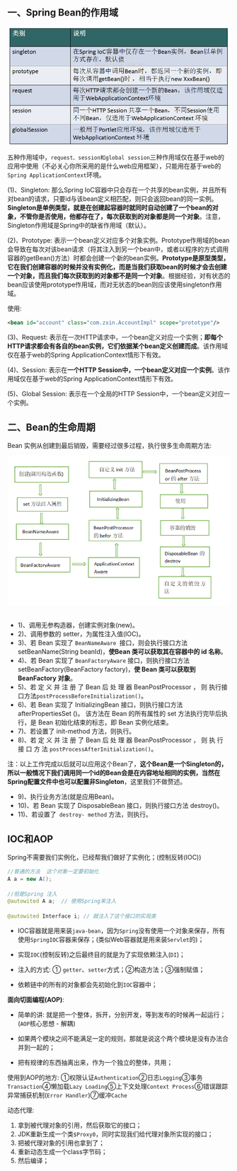 ## 一、Spring Bean的作用域

![1_1.png](images/1_1.png)

五种作用域中，`request、session和global session`三种作用域仅在基于web的应用中使用（不必关心你所采用的是什么web应用框架），只能用在基于web的`Spring ApplicationContext`环境。

(1)、Singleton: 那么Spring IoC容器中只会存在一个共享的bean实例，并且所有对bean的请求，只要id与该bean定义相匹配，则只会返回bean的同一实例。**Singleton是单例类型，就是在创建起容器时就同时自动创建了一个bean的对象，不管你是否使用，他都存在了，每次获取到的对象都是同一个对象**。注意，Singleton作用域是Spring中的缺省作用域（默认）。

(2)、Prototype: 表示一个bean定义对应多个对象实例。Prototype作用域的bean会导致在每次对该bean请求（将其注入到另一个bean中，或者以程序的方式调用容器的getBean()方法）时都会创建一个新的bean实例。**Prototype是原型类型，它在我们创建容器的时候并没有实例化，而是当我们获取bean的时候才会去创建一个对象，而且我们每次获取到的对象都不是同一个对象**。根据经验，对有状态的bean应该使用prototype作用域，而对无状态的bean则应该使用singleton作用域。

使用:

```xml
<bean id="account" class="com.zxin.AccountImpl" scope="prototype"/>  
```

(3)、Request: 表示在一次HTTP请求中，一个bean定义对应一个实例；**即每个HTTP请求都会有各自的bean实例，它们依据某个bean定义创建而成**。该作用域仅在基于web的Spring ApplicationContext情形下有效。

(4)、Session: 表示在**一个HTTP Session中，一个bean定义对应一个实例**。该作用域仅在基于web的Spring ApplicationContext情形下有效。

(5)、Global Session: 表示在一个全局的HTTP Session中，一个bean定义对应一个实例。



## 二、Bean的生命周期

Bean 实例从创建到最后销毁，需要经过很多过程，执行很多生命周期方法: 

<div align="center"><img src="images/1_2.png"></div><br>

* 1)、调用无参构造器，创建实例对象(new)。 
* 2)、调用参数的 setter，为属性注入值(IOC)。 
* 3)、若 Bean 实现了 `BeanNameAware `接口，则会执行接口方法 setBeanName(String beanId)，**使Bean 类可以获取其在容器中的 id 名称**。
* 4)、若 Bean 实现了 `BeanFactoryAware` 接口，则执行接口方法 setBeanFactory(BeanFactory factory)，**使 Bean 类可以获取到 BeanFactory 对象**。 
* 5)、若 定 义 并 注 册 了 Bean 后 处 理 器 BeanPostProcessor ， 则 执行接口方法`postProcessBeforeInitialization()`。 
* 6)、若 Bean 实现了 InitializingBean 接口，则执行接口方法 afterPropertiesSet ()。 该方法在 Bean 的所有属性的 set 方法执行完毕后执行，是 Bean 初始化结束的标志，即 Bean 实例化结束。 
* 7)、若设置了 init-method 方法，则执行。 
* 8)、若 定 义 并 注 册 了 Bean 后 处 理 器 BeanPostProcessor ， 则 执 行 接 口 方 法
  `postProcessAfterInitialization()`。 

注：以上工作完成以后就可以应用这个Bean了，**这个Bean是一个Singleton的，所以一般情况下我们调用同一个id的Bean会是在内容地址相同的实例，当然在Spring配置文件中也可以配置非Singleton**，这里我们不做赘述。

* 9)、执行业务方法(就是应用Bean)。 
* 10)、若 Bean 实现了 DisposableBean 接口，则执行接口方法 destroy()。
* 11)、若设置了` destroy- method` 方法，则执行。 



## IOC和AOP

Spring不需要我们实例化，已经帮我们做好了实例化；(控制反转(IOC))

```java
//普通的方法  这个对象一定要初始化
A a = new A();

//但是Spring 注入
@autowited A a;  // 使用Spring来注入

@autowited Interface i; // 就注入了这个接口的实现类 

```

* IOC容器就是用来装`java-bean`，因为`Spring`没有使用一个对象来保存，所有使用`SpringIOC`容器来保存；(类似Web容器就是用来装`Servlet`的)；
* 实现`IOC`(控制反转)之后最终目的就是为了实现依赖注入(`DI`)；

* 注入的方式: ① `getter`、`setter`方式；②构造方法；③强制赋值；
* 依赖链中的所有的对象都会先初始化到`IOC`容器中；

**面向切面编程(AOP)**: 

* 简单的讲: 就是把一个整体，拆开，分别开发，等到发布的时候再一起运行；(`AOP`核心思想 - 解耦)

* 如果两个模块之间不能满足一定的规则，那就是说这个两个模块是没有办法合并到一起的；
* 把有规律的东西抽离出来，作为一个独立的整体，共用；

使用到AOP的地方:  ①权限认证`Authentication`②日志`Logging`③事务`Transaction`④懒加载`Lazy Loading`⑤上下文处理`Context Process`⑥错误跟踪异常捕获机制(`Error Handler`)⑦缓冲`Cache`

动态代理: 

1. 拿到被代理对象的引用，然后获取它的接口；
2. JDK重新生成一个类`$Proxy0`，同时实现我们给代理对象所实现的接口；
3. 把被代理对象的引用也拿到了；
4. 重新动态生成一个class字节码；
5. 然后编译；

